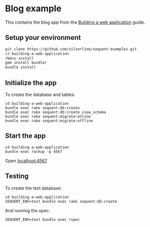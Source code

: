 # Blog example

This contains the blog app from the [Building a web application](https://www.sequent.io/docs/building-a-web-application.html) guide.

## Setup your environment

```bash
git clone https://github.com/zilverline/sequent-examples.git
cd building-a-web-application
rbenv install
gem install bundler
bundle install
```

## Initialize the app

To create the database and tables:

```
cd building-a-web-application
bundle exec rake sequent:db:create
bundle exec rake sequent:db:create_view_schema
bundle exec rake sequent:migrate:online
bundle exec rake sequent:migrate:offline
```

## Start the app

```
cd building-a-web-application
bundle exec rackup -p 4567
```

Open [localhost:4567](http://localhost:4567)

## Testing

To create the test database:

```
cd building-a-web-application
SEQUENT_ENV=test bundle exec rake sequent:db:create
```

And running the spec:

```
SEQUENT_ENV=test bundle exec rspec
```
